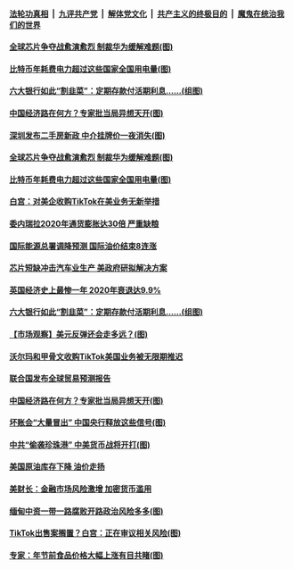 ####  [法轮功真相](../../../../basic/blob/master/README.md?t=02130231) &nbsp;|&nbsp; [九评共产党](../../../../9ping.md/blob/master/README.md?t=02130231) &nbsp;|&nbsp; [解体党文化](../../../../jtdwh.md/blob/master/README.md?t=02130231)  &nbsp;|&nbsp; [共产主义的终极目的](../../../../gczydzjmd.md/blob/master/README.md?t=02130231) &nbsp;|&nbsp; [魔鬼在统治我们的世界](../../../../mgztzwmdsj.md/blob/master/README.md?t=02130231) 

#### [全球芯片争夺战愈演愈烈 制裁华为缓解难题(图)](../pages/p5/962308.md?t=02130231) 

#### [比特币年耗费电力超过这些国家全国用电量(图)](../pages/p5/962304.md?t=02130231) 

#### [六大银行如此“割韭菜”：定期存款付活期利息……(组图)](../pages/p5/962268.md?t=02130231) 

#### [中国经济路在何方？专家批当局异想天开(图)](../pages/p5/962241.md?t=02130231) 


#### [深圳发布二手房新政 中介挂牌价一夜消失(图)](../pages/p5/962127.md?t=02130231) 

#### [全球芯片争夺战愈演愈烈 制裁华为缓解难题(图)](../pages/p5/962308.md?t=02130231) 

#### [比特币年耗费电力超过这些国家全国用电量(图)](../pages/p5/962304.md?t=02130231) 

#### [白宫：对美企收购TikTok在美业务无新举措](../pages/p5/962301.md?t=02130231) 

#### [委内瑞拉2020年通货膨胀达30倍 严重缺粮](../pages/p5/962299.md?t=02130231) 

#### [国际能源总署调降预测 国际油价结束8连涨](../pages/p5/962297.md?t=02130231) 

#### [芯片短缺冲击汽车业生产 美政府研拟解决方案](../pages/p5/962296.md?t=02130231) 

#### [英国经济史上最惨一年 2020年衰退达9.9%](../pages/p5/962293.md?t=02130231) 

#### [六大银行如此“割韭菜”：定期存款付活期利息……(组图)](../pages/p5/962268.md?t=02130231) 

#### [【市场观察】美元反弹还会走多远？(图)](../pages/p5/962266.md?t=02130231) 

#### [沃尔玛和甲骨文收购TikTok美国业务被无限期推迟](../pages/p5/962245.md?t=02130231) 

#### [联合国发布全球贸易预测报告](../pages/p5/962243.md?t=02130231) 

#### [中国经济路在何方？专家批当局异想天开(图)](../pages/p5/962241.md?t=02130231) 

#### [坏账会“大量冒出” 中国央行释放这些信号(图)](../pages/p5/962238.md?t=02130231) 

#### [中共“偷袭珍珠港” 中美货币战将开打(图)](../pages/p5/962216.md?t=02130231) 

#### [美国原油库存下降 油价走扬](../pages/p5/962218.md?t=02130231) 

#### [美财长：金融市场风险激增 加密货币滥用](../pages/p5/962217.md?t=02130231) 

#### [缅甸中资一带一路腐败开路政治风险多多(图)](../pages/p5/962154.md?t=02130231) 

#### [TikTok出售案搁置？白宫：正在审议相关风险(图)](../pages/p5/962150.md?t=02130231) 

#### [专家：年节前食品价格大幅上涨有目共睹(图)](../pages/p5/962140.md?t=02130231) 


